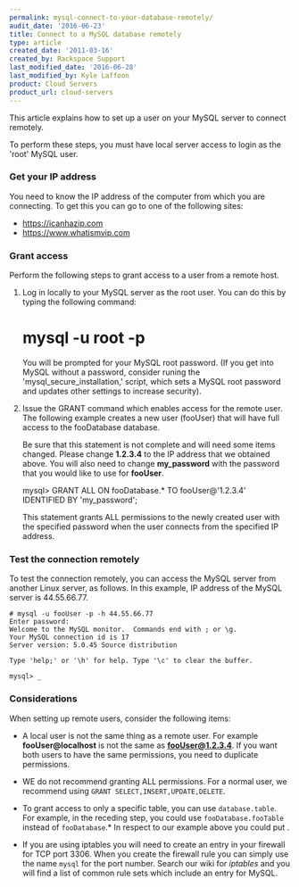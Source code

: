 ```yaml
---
permalink: mysql-connect-to-your-database-remotely/
audit_date: '2016-06-23'
title: Connect to a MySQL database remotely
type: article
created_date: '2011-03-16'
created_by: Rackspace Support
last_modified_date: '2016-06-28'
last_modified_by: Kyle Laffoon
product: Cloud Servers
product_url: cloud-servers
---
```


This article explains how to set up a user on your MySQL server to connect
remotely.

To perform these steps, you must have local server access to login as the
'root' MySQL user.

### Get your IP address

You need to know the IP address of the computer from which you are connecting.
To get this you can go to one of the following sites:

-   <https://icanhazip.com>
-   <https://www.whatismyip.com>

### Grant access

Perform the following steps to grant access to a user from a remote host.

1. Log in locally to your MySQL server as the root user. You can do this by
   typing the following command:

    # mysql -u root -p

   You will be prompted for your MySQL root password. (If you get into MySQL
   without a password, consider runing the 'mysql_secure_installation,' script,
   which sets a MySQL root password and updates other settings to increase
   security).

2. Issue the GRANT command which enables access for the remote user. The
   following example creates a new user (fooUser) that will have full access
   to the fooDatabase database.

   Be sure that this statement is not complete and will need some
   items changed. Please change **1.2.3.4** to the IP address that we
   obtained above. You will also need to change **my_password** with the
   password that you would like to use for **fooUser**.

    mysql> GRANT ALL ON fooDatabase.* TO fooUser@'1.2.3.4' IDENTIFIED BY 'my_password';

   This statement grants ALL permissions to the newly created user with the
   specified password when the user connects from the specified IP address.

### Test the connection remotely

To test the connection remotely, you can access the MySQL server from another
Linux server, as follows. In this example, IP address of the MySQL server is
44.55.66.77.

    # mysql -u fooUser -p -h 44.55.66.77
    Enter password:
    Welcome to the MySQL monitor.  Commands end with ; or \g.
    Your MySQL connection id is 17
    Server version: 5.0.45 Source distribution

    Type 'help;' or '\h' for help. Type '\c' to clear the buffer.

    mysql> _

### Considerations

When setting up remote users, consider the following items:

 - A local user is not the same thing as a remote user. For example
   **fooUser@localhost** is not the same as **fooUser@1.2.3.4**. If you want
   both users to have the same permissions, you need to duplicate permissions.

 - WE do not recommend granting ALL permissions. For a normal user, we
   recommend using `GRANT SELECT,INSERT,UPDATE,DELETE`.

 - To grant access to only a specific table, you can use `database.table`.
   For example, in the receding step, you could use `fooDatabase.fooTable`
   instead of `fooDatabase`.* In respect to our example
   above you could put .

 - If you are using iptables you will need to create an entry in your
   firewall for TCP port 3306. When you create the firewall rule you can
   simply use the name `mysql` for the port number. Search our wiki for
   *iptables* and you will find a list of common rule sets which
   include an entry for MySQL.
